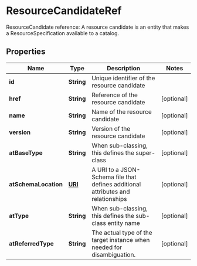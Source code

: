 

# ResourceCandidateRef

ResourceCandidate reference: A resource candidate is an entity that makes a ResourceSpecification available to a catalog.
## Properties

Name | Type | Description | Notes
------------ | ------------- | ------------- | -------------
**id** | **String** | Unique identifier of the resource candidate | 
**href** | **String** | Reference of the resource candidate |  [optional]
**name** | **String** | Name of the resource candidate |  [optional]
**version** | **String** | Version of the resource candidate |  [optional]
**atBaseType** | **String** | When sub-classing, this defines the super-class |  [optional]
**atSchemaLocation** | [**URI**](URI.md) | A URI to a JSON-Schema file that defines additional attributes and relationships |  [optional]
**atType** | **String** | When sub-classing, this defines the sub-class entity name |  [optional]
**atReferredType** | **String** | The actual type of the target instance when needed for disambiguation. |  [optional]



